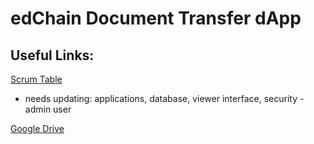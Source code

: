 # edChain Document Transfer dApp

## Useful Links:

[Scrum Table](https://trello.com/b/Bbyy15e9/edchain-data-transfer-dapp) 
- needs updating: applications, database, viewer interface, security - admin user

[Google Drive](https://drive.google.com/drive/u/0/folders/17rFb14tTz3yWY3JWuI0dTnVvdtd2AyzH)